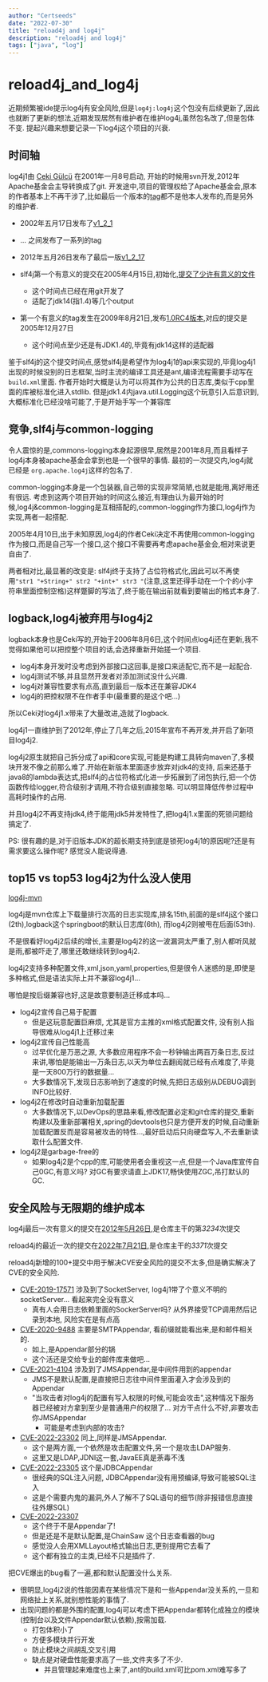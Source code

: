```yaml
---
author: "Certseeds"
date: "2022-07-30"
title: "reload4j and log4j"
description: "reload4j and log4j"
tags: ["java", "log"]
---
```


# reload4j_and_log4j

近期频繁被ide提示log4j有安全风险,但是`log4j:log4j`这个包没有后续更新了,因此也就断了更新的想法,近期发现居然有维护者在维护log4j,虽然包名改了,但是包体不变. 提起兴趣来想要记录一下log4j这个项目的兴衰.

## 时间轴

log4j1由 [Ceki Gülcü](https://github.com/ceki) 在2001年一月8号启动, 开始的时候用svn开发,2012年Apache基金会主导转换成了git. 开发途中,项目的管理权给了Apache基金会,原本的作者基本上不再干涉了,比如最后一个版本的[tag](https://github.com/apache/logging-log4j1/releases/tag/v1_2_17)都不是他本人发布的,而是另外的维护者.

+ 2002年五月17日发布了[v1_2_1](https://github.com/apache/logging-log4j1/releases/tag/v1_2_1)
+ ... 之间发布了一系列的tag
+ 2012年五月26日发布了最后一版[v1_2_17](https://github.com/apache/logging-log4j1/releases/tag/v1_2_17)

+ slf4j第一个有意义的提交在2005年4月15日,初始化,[提交了少许有意义的文件](https://github.com/qos-ch/slf4j/commit/98b7fa747c6dc1613f2b733c887f7de9164a00a4)
  + 这个时间点已经在用git开发了
  + 适配了jdk14(指1.4)等几个output
+ 第一个有意义的tag发生在2009年8月21日,发布[1.0RC4版本](https://github.com/qos-ch/slf4j/releases/tag/SLF4J_1.0RC4),对应的提交是2005年12月27日
  + 这个时间点至少还是有JDK1.4的,毕竟有jdk14这样的适配器

鉴于slf4j的这个提交时间点,感觉slf4j是希望作为log4j1的api来实现的,毕竟log4j1出现的时候没别的日志框架,当时主流的编译工具还是ant,编译流程需要手动写在`build.xml`里面. 作者开始时大概是认为可以将其作为公共的日志库,类似于cpp里面的库被标准化进入stdlib. 但是jdk1.4内java.util.Logging这个玩意引入后意识到,大概标准化已经没啥可能了,于是开始手写一个兼容库

## 竞争,slf4j与common-logging

令人震惊的是,commons-logging本身起源很早,居然是2001年8月,而且看样子log4j本身被apache基金会拿到也是一个很早的事情. 最初的一次提交内,log4j就已经是 `org.apache.log4j`这样的包名了.

common-logging本身是一个包装器,自己带的实现非常简陋,也就是能用,离好用还有很远. 考虑到这两个项目开始的时间这么接近,有理由认为最开始的时候,log4j&common-logging是互相搭配的,common-logging作为接口,log4j作为实现,两者一起搭配.

2005年4月10日,出于未知原因,log4j的作者Ceki决定不再使用common-logging作为接口,而是自己写一个接口,这个接口不需要再考虑apache基金会,相对来说更自由了.

两者相对比,最显著的改变是: slf4j终于支持了占位符格式化,因此可以不再使用`"str1 "+String+" str2 "+int+" str3 "`(注意,这里还得手动在一个个的小字符串里面控制空格)这样蹩脚的写法了,终于能在输出前就看到要输出的格式本身了.

## logback,log4j被弃用与log4j2

logback本身也是Ceki写的,开始于2006年8月6日,这个时间点log4j还在更新,我不觉得如果他可以把控整个项目的话,会选择重新开始搓一个项目.

+ log4j本身开发时没考虑到外部接口这回事,是接口来适配它,而不是一起配合.
+ log4j测试不够,并且显然开发者对添加测试没什么兴趣.
+ log4j对兼容性要求有点高,直到最后一版本还在兼容JDK4
+ log4j的把控权限不在作者手中(最重要的是这个吧...)

所以Ceki对log4j1.x带来了大量改进,造就了logback.

log4j1一直维护到了2012年,停止了几年之后,2015年宣布不再开发,并开启了新项目log4j2.

log4j2原生就把自己拆分成了api和core实现,可能是构建工具转向maven了,多模块开发不像之前那么难了.开始在新版本里面逐步放弃对jdk4的支持, 后来还基于java8的lambda表达式,把slf4j的占位符格式化进一步拓展到了闭包执行,把一个仿函数传给logger,符合级别才调用,不符合级别直接忽略. 可以明显降低传参过程中高耗时操作的占用.

并且log4j2不再支持jdk4,终于能用jdk5并发特性了,把log4j1.x里面的死锁问题给搞定了.

PS: 很有趣的是,对于旧版本JDK的超长期支持到底是锁死log4j1的原因呢?还是有需求要这么操作呢? 感觉没人能说得通.

## top15 vs top53 log4j2为什么没人使用

[log4j-mvn](https://mvnrepository.com/artifact/log4j/log4j)

log4j是mvn仓库上下载量排行次高的日志实现库,排名15th,前面的是slf4j这个接口(2th),logback这个springboot的默认日志库(6th), 而log4j2则被甩在后面(53th).

不是很看好log4j2后续的增长,主要是log4j2的这一波漏洞太严重了,别人都听风就是雨,都被吓走了,哪里还敢继续转到log4j2.

log4j2支持多种配置文件,xml,json,yaml,properties,但是很令人迷惑的是,即使是多种格式,但是语法实际上并不兼容log4j1...

哪怕是按后缀兼容也好,这是故意要制造迁移成本吗...

+ log4j2宣传自己易于配置
  + 但是这玩意配置巨麻烦, 尤其是官方主推的xml格式配置文件, 没有别人指导很难从log4j1上迁移过来
+ log4j2宣传自己性能高
  + 过早优化是万恶之源, 大多数应用程序不会一秒钟输出两百万条日志,反过来讲,哪怕是能输出一万条日志,以天为单位去翻阅就已经有点难度了,毕竟是一天800万行的数据量...
  + 大多数情况下,发现日志影响到了速度的时候,先把日志级别从DEBUG调到INFO比较好.
+ log4j2在修改时自动重新加载配置
  + 大多数情况下,以DevOps的思路来看,修改配置必定和git仓库的提交,重新构建以及重新部署相关,spring的devtools也只是方便开发的时候,自动重新加载配置反而是容易被攻击的特性...,最好启动后只向硬盘写入,不去重新读取什么配置文件.
+ log4j2是garbage-free的
  + 如果log4j2是个cpp的库,可能使用者会重视这一点,但是一个Java库宣传自己0GC,有意义吗? 对GC有要求请直上JDK17,畅快使用ZGC,吊打默认的GC.

## 安全风险与无限期的维护成本

log4j最后一次有意义的提交在[2012年5月26日](https://github.com/apache/logging-log4j1/commit/de9f0ea504db9d1178db2cf45323d8e182a5df0a),是仓库主干的第*3234*次提交

reload4j的最近一次的提交在[2022年7月21日](https://github.com/qos-ch/reload4j/commit/fb382fdf9ef0aa36478fec04e75a1e583e1e3c78),是仓库主干的*3371*次提交

reload4j新增的100+提交中用于解决CVE安全风险的提交不太多,但是确实解决了CVE的安全风险.

+ [CVE-2019-17571](https://www.cve.org/CVERecord?id=CVE-2019-17571) 涉及到了SocketServer, log4j1带了个意义不明的socketServer... 看起来完全没有意义
  + 真有人会用日志依赖里面的SockerServer吗? 从外界接受TCP调用然后记录到本地, 风险实在是有点高
+ [CVE-2020-9488](https://www.cve.org/CVERecord?id=CVE-2019-17571) 主要是SMTPAppendar, 看前缀就能看出来,是和邮件相关的.
  + 如上,是Appendar部分的锅
  + 这个活还是交给专业的邮件库来做吧...
+ [CVE-2021-4104](https://www.cve.org/CVERecord?id=CVE-2021-4104) 涉及到了JMSAppendar,是中间件用到的appendar
  + JMS不是默认配置,是直接把日志往中间件里面灌入才会涉及到的Appendar
  + "当攻击者对log4j的配置有写入权限的时候,可能会攻击",这种情况下服务器已经被对方拿到至少是普通用户的权限了... 对方干点什么不好,非要攻击你JMSAppendar
    + 可能是考虑到内部的攻击?
+ [CVE-2022-23302](https://www.cve.org/CVERecord?id=CVE-2022-23302) 同上,同样是JMSAppendar.
  + 这个是两方面,一个依然是攻击配置文件,另一个是攻击LDAP服务.
  + 这里又是LDAP,JDNI这一套,JavaEE真是荼毒不浅
+ [CVE-2022-23305](https://www.cve.org/CVERecord?id=CVE-2022-23305) 这个是JDBCAppendar
  + 很经典的SQL注入问题, JDBCAppendar没有用预编译,导致可能被SQL注入
  + 这是个需要内鬼的漏洞,外人了解不了SQL语句的细节(除非报错信息直接往外爆SQL)
+ [CVE-2022-23307](https://www.cve.org/CVERecord?id=CVE-2022-23307)
  + 这个终于不是Appendar了!
  + 但是还是不是默认配置,是ChainSaw 这个日志查看器的bug
  + 感觉没人会用XMLLayout格式输出日志,更别提用它去看了
  + 这个都有独立的主类,已经不只是插件了.

把CVE爆出的bug看了一遍,都和默认配置没什么关系.

+ 很明显,log4j2说的性能因素在某些情况下是和一些Appendar没关系的,一旦和网络扯上关系,就别想性能的事情了.
+ 出现问题的都是外围的配置,log4j可以考虑下把Appendar都转化成独立的模块(控制台以及文件Appendar默认依赖),按需加载.
  + 打包体积小了
  + 方便多模块并行开发
  + 防止模块之间胡乱交叉引用
  + 缺点是对硬盘性能要求高了一些,文件夹多了不少.
    + 并且管理起来难度也上来了,ant的build.xml可比pom.xml难写多了
